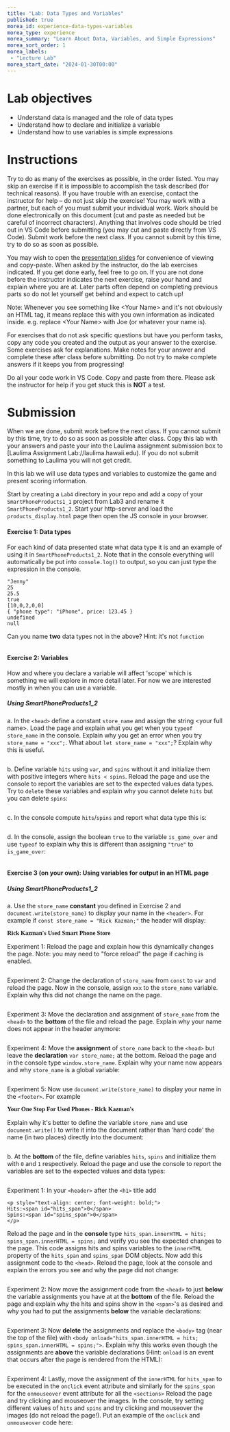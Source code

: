 ```yaml
--- 
title: "Lab: Data Types and Variables" 
published: true 
morea_id: experience-data-types-variables 
morea_type: experience 
morea_summary: "Learn About Data, Variables, and Simple Expressions"
morea_sort_order: 1 
morea_labels:
 - "Lecture Lab"
morea_start_date: "2024-01-30T00:00"
---
```

# Lab objectives
- Understand data is managed and the role of data types
- Understand how to declare and initialize a variable
- Understand how to use variables is simple expressions

# Instructions
Try to do as many of the exercises as possible, in the order listed. You may skip an exercise if it is impossible to accomplish the task described (for technical reasons). If you have trouble with an exercise, contact the instructor for help – do not just skip the exercise! You may work with a partner, but each of you must submit your individual work. Work should be done electronically on this document (cut and paste as needed but be careful of incorrect characters). Anything that involves code should be tried out in VS Code before submitting (you may cut and paste directly from VS Code). Submit work before the next class. If you cannot submit by this time, try to do so as soon as possible.

You may wish to open the [presentation slides](ITM352_data_types_variables.ppt) for convenience of viewing and copy-paste. When asked by the instructor, do the lab exercises indicated. If you get done early, feel free to go on. If you are not done before the instructor indicates the next exercise, raise your hand and explain where you are at. Later parts often depend on completing previous parts so do not let yourself get behind and expect to catch up!

Note: Whenever you see something like \<Your Name\> and it's not obviously an HTML tag, it means replace this with you own information as indicated inside. e.g. replace \<Your Name\> with Joe (or whatever your name is).

For exercises that do not ask specific questions but have you perform tasks, copy any code you created and the output as your answer to the exercise. Some exercises ask for explanations. Make notes for your answer and complete these after class before submitting. Do not try to make complete answers if it keeps you from progressing!

Do all your code work in VS Code. Copy and paste from there. Please ask the instructor for help if you get stuck this is **NOT** a test.

# Submission
When we are done, submit work before the next class. If you cannot submit by this time, try to do so as soon as possible after class. Copy this lab with your answers and paste your into the Laulima assignment submission box to [Laulima Assignment Lab://laulima.hawaii.edu). If you do not submit something to Laulima you will not get credit.

In this lab we will use data types and variables to customize the game and present scoring information.

Start by creating a `Lab4` directory in your repo and add a copy of your `SmartPhoneProducts1_1` project from Lab3 and rename it  `SmartPhoneProducts1_2`. Start your http-server and load the `products_display.html` page then open the JS console in your browser. 

#### Exercise 1: Data types 
For each kind of data presented state what data type it is and an example of using it in `SmartPhoneProducts1_2`. Note that in the console everything will automatically be put into `console.log()` to output, so you can just type the expression in the console. 
```
"Jenny"
25
25.5
true
[10,0,2,0,0]
{ "phone type": "iPhone", price: 123.45 }
undefined
null
```

Can you name **two** data types not in the above? Hint: it's not `function`
```

```

#### Exercise 2: Variables 
How and where you declare a variable will affect 'scope' which is something we will explore in more detail later. For now we are interested mostly in when you can use a variable.

##### Using SmartPhoneProducts1_2

a. In the `<head>` define a constant `store_name` and assign the string \<your full name\>. Load the page and explain what you get when you `typeof store_name` in the console. Explain why you get an error when you try `store_name = "xxx";`. What about `let store_name = "xxx";`? Explain why this is useful.
```

```

b. Define variable `hits` using `var`, and `spins` without it and initialize them with positive integers where `hits < spins`. Reload the page and use the console to report the variables are set to the expected values data types. Try to `delete` these variables and explain why you cannot delete `hits` but you can delete `spins`:
```

```

c. In the console compute `hits`/`spins` and report what data type this is:
```

```

d. In the console, assign the boolean `true` to the variable `is_game_over` and use `typeof` to explain why this is different than assigning `"true"` to `is_game_over`: 
```

```

#### Exercise 3 (on your own): Using variables for output in an HTML page 

##### Using SmartPhoneProducts1_2

a. Use the `store_name` __constant__ you defined in Exercise 2 and `document.write(store_name)` to display your name in the `<header>`. For example if `const store_name = "Rick Kazman;"` the header will display:

<font style="font-family:times;font-weight: bold; font-size=32px;">Rick Kazman's Used Smart Phone Store</font>
<br>

Experiment 1: Reload the page and explain how this dynamically changes the page. Note: you may need to "force reload" the page if caching is enabled.
```

```
Experiment 2: Change the declaration of `store_name` from `const` to `var` and reload the page. Now in the console, assign `xxx` to the `store_name` variable. Explain why this did not change the name on the page.
```

```

Experiment 3: Move the declaration and assignment of `store_name` from the `<head>` to the __bottom__ of the file and reload the page. Explain why your name does not appear in the header anymore:
 ```

 ```

Experiment 4: Move the **assignment** of `store_name` back to the `<head>` but leave the **declaration** `var store_name;` at the bottom. Reload the page and in the console type `window.store_name`. Explain why your name now appears and why `store_name` is a global variable:
```

```

Experiment 5: Now use `document.write(store_name)` to display your name in the `<footer>`. For example

<font style="font-family:times;font-weight: bold; font-size=32px;">Your One Stop For Used Phones - Rick Kazman's</font>
<br>

Explain why it's better to define the variable `store_name` and use `document.write()` to write it into the document rather than 'hard code' the name (in two places) directly into the document:
```

```

b. At the **bottom** of the file, define variables `hits`, `spins` and initialize them with `0` and `1` respectively. Reload the page and use the console to report the variables are set to the expected values and data types:
```

```

Experiment 1: In your `<header>` after the `<h1>` title add 
```
<p style="text-align: center; font-weight: bold;">
Hits:<span id="hits_span">0</span>
Spins:<span id="spins_span">0</span>
</p>
```
Reload the page and in the **console** type `hits_span.innerHTML = hits; spins_span.innerHTML = spins;` and verify you see the expected changes to the page. This code assigns hits and spins variables to the `innerHTML` property of the `hits_span` and `spins_span` DOM objects. Now add this assignment code to the `<head>`. Reload the page, look at the console and explain the errors you see and why the page did not change:
```

```

Experiment 2: Now move the assignment code from the `<head>` to just **below** the variable assignments you have at at the **bottom** of the file. Reload the page and explain why the hits and spins show in the `<span>`'s as desired and why you had to put the assignments **below** the variable declarations:
```

```

Experiment 3: Now **delete** the assignments and replace the `<body>` tag (near the top of the file) with `<body onload="hits_span.innerHTML = hits; spins_span.innerHTML = spins;">`. Explain why this works even though the assignments are **above** the variable declarations (Hint: `onload` is an event that occurs after the page is rendered from the HTML):
```

```

Experiment 4: Lastly, move the assignment of the `innerHTML` for `hits_span` to be executed in the `onclick` event attribute and similarly for the `spins_span` for the `onmouseover` event attribute for all the `<sections>` Reload the page and try clicking and mouseover the images. In the console, try setting different values of `hits` and `spins` and try clicking and mouseover the images (do not reload the page!). Put an example of the `onclick` and `onmouseover` code here:
```

```
